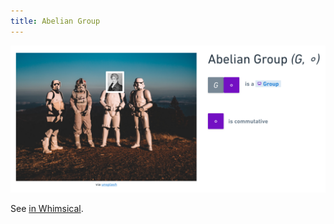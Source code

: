 ```yaml
---
title: Abelian Group
---
```


![](abelian-group.png)

See [in Whimsical](https://whimsical.com/abelian-group-TRVMJBcsES131HqGQ8g3Zu).
